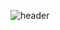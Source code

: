 ![header](https://capsule-render.vercel.app/api?type=Waving&text=Techstates%20member&animation=twinkling&color=gradient&height=200)
